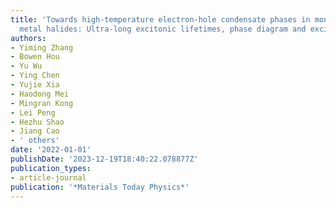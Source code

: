 ```yaml
---
title: 'Towards high-temperature electron-hole condensate phases in monolayer tetrels
  metal halides: Ultra-long excitonic lifetimes, phase diagram and exciton dynamics'
authors:
- Yiming Zhang
- Bowen Hou
- Yu Wu
- Ying Chen
- Yujie Xia
- Haodong Mei
- Mingran Kong
- Lei Peng
- Hezhu Shao
- Jiang Cao
- ' others'
date: '2022-01-01'
publishDate: '2023-12-19T18:40:22.078877Z'
publication_types:
- article-journal
publication: '*Materials Today Physics*'
---
```

